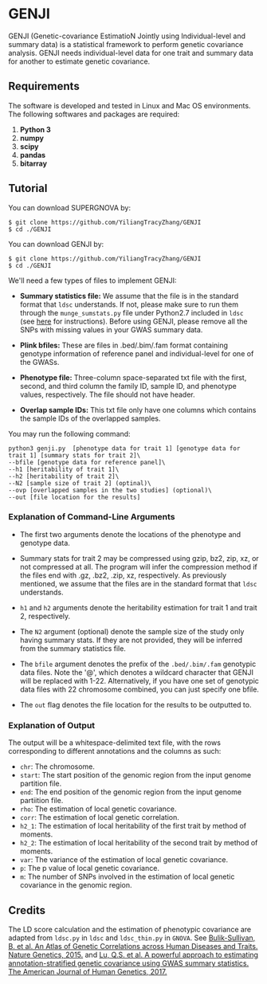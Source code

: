 # GENJI

GENJI (Genetic-covariance EstimatioN Jointly using Individual-level and summary data) is a statistical framework to perform genetic covariance analysis. GENJI needs individual-level data for one trait and summary data for another to estimate genetic covariance.

## Requirements

The software is developed and tested in Linux and Mac OS environments. The following softwares and packages are required:

1. **Python 3**
2. **numpy**
3. **scipy**
4. **pandas**
6. **bitarray**

## Tutorial

You can download SUPERGNOVA by:

```
$ git clone https://github.com/YiliangTracyZhang/GENJI
$ cd ./GENJI
```

You can download GENJI by:

```
$ git clone https://github.com/YiliangTracyZhang/GENJI
$ cd ./GENJI
```

We'll need a few types of files to implement GENJI:

- **Summary statistics file:** We assume that the file is in the standard format that ``ldsc`` understands. If not, please make sure to run them through the ``munge_sumstats.py`` file under Python2.7 included in ``ldsc`` (see [here](https://github.com/bulik/ldsc/wiki/Heritability-and-Genetic-Correlation#reformatting-summary-statistics) for instructions). Before using GENJI, please remove all the SNPs with missing values in your GWAS summary data.

- **Plink bfiles:** These are files in .bed/.bim/.fam format containing genotype information of reference panel and individual-level for one of the GWASs.

- **Phenotype file:** Three-column space-separated txt file with the first, second, and third column the family ID, sample ID, and phenotype values, respectively. The file should not have header.

- **Overlap sample IDs:** This txt file only have one columns which contains the sample IDs of the overlapped samples.

You may run the following command:

```
python3 genji.py  [phenotype data for trait 1] [genotype data for trait 1] [summary stats for trait 2]\
--bfile [genotype data for reference panel]\
--h1 [heritability of trait 1]\
--h2 [heritability of trait 2]\
--N2 [sample size of trait 2] (optinal)\
--ovp [overlapped samples in the two studies] (optional)\
--out [file location for the results]
```

### Explanation of Command-Line Arguments

- The first two arguments denote the locations of the phenotype and genotype data. 

- Summary stats for trait 2 may be compressed using gzip, bz2, zip, xz, or not compressed at all. The program will infer the compression method if the files end with .gz, .bz2, .zip, xz, respectively. As previously mentioned, we assume that the files are in the standard format that `ldsc` understands.

- `h1` and `h2` arguments denote the heritability estimation for trait 1 and trait 2, respectively.

- The `N2` argument (optional) denote the sample size of the study only having summary stats. If they are not provided, they will be inferred from the summary statistics file.

- The `bfile` argument denotes the prefix of the `.bed/.bim/.fam` genotypic data files. Note the '@', which denotes a wildcard character that GENJI will be replaced with 1-22. Alternatively, if you have one set of genotypic data files with 22 chromosome combined, you can just specify one bfile.

- The `out` flag denotes the file location for the results to be outputted to.

### Explanation of Output
The output will be a whitespace-delimited text file, with the rows corresponding to different annotations and the columns as such:

- `chr`: The chromosome.
- `start`: The start position of the genomic region from the input genome partition file.
- `end`: The end position of the genomic region from the input genome partiition file.
- `rho`: The estimation of local genetic covariance.
- `corr`: The estimation of local genetic correlation.
- `h2_1`: The estimation of local heritability of the first trait by method of moments.
- `h2_2`: The estimation of local heritability of the second trait by method of moments.
- `var`: The variance of the estimation of local genetic covariance.
- `p`: The p value of local genetic covariance.
- `m`: The number of SNPs involved in the estimation of local genetic covariance in the genomic region.


## Credits

The LD score calculation  and the estimation of phenotypic covariance are adapted from `ldsc.py` in  `ldsc` and `ldsc_thin.py` in `GNOVA`. See [Bulik-Sullivan, B. et al. An Atlas of Genetic Correlations across Human Diseases and Traits. Nature Genetics, 2015.](https://www.nature.com/articles/ng.3406) and [Lu, Q.S. et al. A powerful approach to estimating annotation-stratified genetic covariance using GWAS summary statistics. The American Journal of Human Genetics, 2017.](https://www.cell.com/ajhg/fulltext/S0002-9297(17)30453-6)


